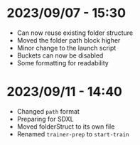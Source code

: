 # 2023/09/07 - 15:30
- Can now reuse existing folder structure
- Moved the folder path block higher
- Minor change to the launch script
- Buckets can now be disabled
- Some formatting for readability

# 2023/09/11 - 14:40
- Changed `path` format
- Preparing for SDXL
- Moved folderStruct to its own file
- Renamed `trainer-prep` to `start-train`